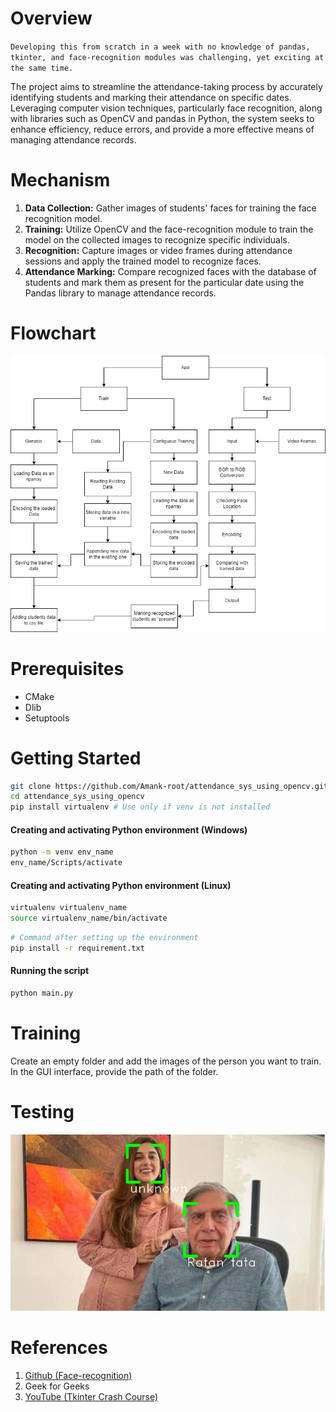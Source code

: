 # Overview

``Developing this from scratch in a week with no knowledge of pandas, tkinter, and face-recognition modules was challenging, yet exciting at the same time. ``

The project aims to streamline the attendance-taking process by accurately identifying students and marking their attendance on specific dates. Leveraging computer vision techniques, particularly face recognition, along with libraries such as OpenCV and pandas in Python, the system seeks to enhance efficiency, reduce errors, and provide a more effective means of managing attendance records.

# Mechanism

1. **Data Collection:** Gather images of students' faces for training the face recognition model.
2. **Training:** Utilize OpenCV and the face-recognition module to train the model on the collected images to recognize specific individuals.
3. **Recognition:** Capture images or video frames during attendance sessions and apply the trained model to recognize faces.
4. **Attendance Marking:** Compare recognized faces with the database of students and mark them as present for the particular date using the Pandas library to manage attendance records.

# Flowchart
![Flowchart](https://raw.githubusercontent.com/Amank-root/attendance_sys_using_opencv/main/projectFlowchart.png)

# Prerequisites

- CMake
- Dlib
- Setuptools

# Getting Started

```bash
git clone https://github.com/Amank-root/attendance_sys_using_opencv.git
cd attendance_sys_using_opencv
pip install virtualenv # Use only if venv is not installed
```

#### Creating and activating Python environment (Windows)

```bash
python -m venv env_name
env_name/Scripts/activate
```

#### Creating and activating Python environment (Linux)

```bash
virtualenv virtualenv_name
source virtualenv_name/bin/activate
```

```bash
# Command after setting up the environment
pip install -r requirement.txt
```

#### Running the script

```bash
python main.py
```

# Training

Create an empty folder and add the images of the person you want to train. In the GUI interface, provide the path of the folder.

# Testing
![Ratan Tata Output](https://raw.githubusercontent.com/Amank-root/attendance_sys_using_opencv/main/test_data/sample_output/Nov-20.jpg)

# References

1. [Github (Face-recognition)](https://github.com/ageitgey/face_recognition/)
2. Geek for Geeks
3. [YouTube (Tkinter Crash Course)](https://www.youtube.com/watch?v=mop6g-c5HEY)
